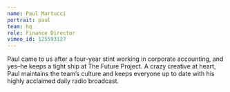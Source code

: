 ```yaml
---
name: Paul Martucci
portrait: paul
team: hq
role: Finance Director
vimeo_id: 125593127
---
```


Paul came to us after a four-year stint working in corporate accounting, and yes–he keeps a tight ship at The Future Project. A crazy creative at heart, Paul maintains the team’s culture and keeps everyone up to date with his highly acclaimed daily radio broadcast.